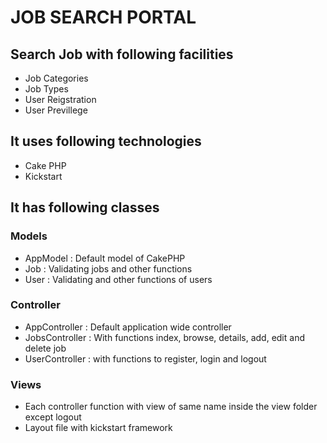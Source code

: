 # JOB SEARCH PORTAL
## Search Job with following facilities
 - Job Categories
 - Job Types
 - User Reigstration
 - User Previllege

## It uses following technologies
 - Cake PHP
 - Kickstart

## It has following classes

### Models
 - AppModel : Default model of CakePHP
 - Job : Validating jobs and other functions
 - User : Validating and other functions of users 

### Controller
 - AppController : Default application wide controller
 - JobsController : With functions index, browse, details, add, edit and delete job
 - UserController : with functions to register, login and logout

### Views
 - Each controller function with view of same name inside the view folder except logout
 - Layout file with kickstart framework